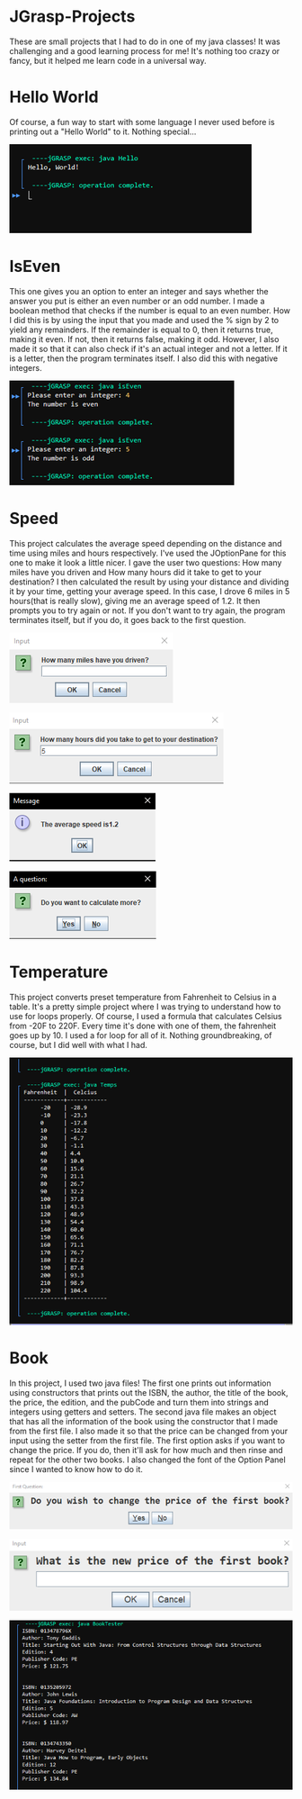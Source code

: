 # JGrasp-Projects
These are small projects that I had to do in one of my java classes! It was challenging and a good learning process for me! It's nothing too
crazy or fancy, but it helped me learn code in a universal way. 

# Hello World
Of course, a fun way to start with some language I never used before is printing out a "Hello World" to it. Nothing special...

![This](/JGraspImages/HelloWorld.PNG)

# IsEven
This one gives you an option to enter an integer and says whether the answer you put is either an even number or an odd number. I made a 
boolean method that checks if the number is equal to an even number. How I did this is by using the input that you made and used the % sign
by 2 to yield any remainders. If the remainder is equal to 0, then it returns true, making it even. If not, then it returns false, making it odd. 
However, I also made it so that it can also check if it's an actual integer and not a letter. If it is a letter, then the program terminates itself. I also 
did this with negative integers.

![This](/JGraspImages/IsEven.PNG)

# Speed
This project calculates the average speed depending on the distance and time using miles and hours respectively. I've used the JOptionPane for
this one to make it look a little nicer. I gave the user two questions: How many miles have you driven and How many hours did it take to get to
your destination? I then calculated the result by using your distance and dividing it by your time, getting your average speed. In this case, I
drove 6 miles in 5 hours(that is really slow), giving me an average speed of 1.2. It then prompts you to try again or not. If you don't want to try 
again, the program terminates itself, but if you do, it goes back to the first question. 

![This](/JGraspImages/Miles.PNG)

![This](/JGraspImages/Hours.PNG)

![This](/JGraspImages/Speed.PNG)

![This](/JGraspImages/TryAgain.PNG)

# Temperature
This project converts preset temperature from Fahrenheit to Celsius in a table. It's a pretty simple project where I was trying to understand how
to use for loops properly. Of course, I used a formula that calculates Celsius from -20F to 220F. Every time it's done with one of them, the 
fahrenheit goes up by 10. I used a for loop for all of it. Nothing groundbreaking, of course, but I did well with what I had.

![This](/JGraspImages/Temp.PNG)

# Book
In this project, I used two java files! The first one prints out information using constructors that prints out the ISBN, the author, the title of the 
book, the price, the edition, and the pubCode and turn them into strings and integers using getters and setters. The second java file makes an 
object that has all the information of the book using the constructor that I made from the first file. I also made it so that the price can be 
changed from your input using the setter from the first file. The first option asks if you want to change the price. If you do, then it'll ask for how 
much and then rinse and repeat for the other two books. I also changed the font of the Option Panel since I wanted to know how to do it. 

![This](/JGraspImages/BookQ.PNG)

![This](/JGraspImages/BookPrice.PNG)

![This](/JGraspImages/Book.PNG)













